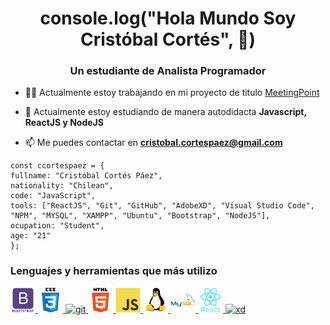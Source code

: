 <h1 align="center">console.log("Hola Mundo Soy Cristóbal Cortés", 👋)</h1>
<h3 align="center">Un estudiante de Analista Programador</h3>

- 👨‍💻 Actualmente estoy trabajando en mi proyecto de titulo [MeetingPoint](https://github.com/ccortespaez/MeetingPoint)

- 🌱 Actualmente estoy estudiando de manera autodidacta **Javascript, ReactJS y NodeJS**

- 📫 Me puedes contactar en **cristobal.cortespaez@gmail.com**

```JS
const ccortespaez = {
fullname: "Cristóbal Cortés Páez",
nationality: "Chilean",
code: "JavaScript",
tools: ["ReactJS", "Git", "GitHub", "AdobeXD", "Visual Studio Code", "NPM", "MYSQL", "XAMPP", "Ubuntu", "Bootstrap", "NodeJS"],
ocupation: "Student",
age: "21"
};
```

<h3 align="left">Lenguajes y herramientas que más utilizo</h3>
<p align="left"> <a href="https://getbootstrap.com" target="_blank"> <img src="https://raw.githubusercontent.com/devicons/devicon/master/icons/bootstrap/bootstrap-plain-wordmark.svg" alt="bootstrap" width="40" height="40"/> </a> <a href="https://www.w3schools.com/css/" target="_blank"> <img src="https://raw.githubusercontent.com/devicons/devicon/master/icons/css3/css3-original-wordmark.svg" alt="css3" width="40" height="40"/> </a> <a href="https://git-scm.com/" target="_blank"> <img src="https://www.vectorlogo.zone/logos/git-scm/git-scm-icon.svg" alt="git" width="40" height="40"/> </a> <a href="https://www.w3.org/html/" target="_blank"> <img src="https://raw.githubusercontent.com/devicons/devicon/master/icons/html5/html5-original-wordmark.svg" alt="html5" width="40" height="40"/> </a> <a href="https://developer.mozilla.org/en-US/docs/Web/JavaScript" target="_blank"> <img src="https://raw.githubusercontent.com/devicons/devicon/master/icons/javascript/javascript-original.svg" alt="javascript" width="40" height="40"/> </a> <a href="https://www.linux.org/" target="_blank"> <img src="https://raw.githubusercontent.com/devicons/devicon/master/icons/linux/linux-original.svg" alt="linux" width="40" height="40"/> </a> <a href="https://www.mysql.com/" target="_blank"> <img src="https://raw.githubusercontent.com/devicons/devicon/master/icons/mysql/mysql-original-wordmark.svg" alt="mysql" width="40" height="40"/> </a> <a href="https://reactjs.org/" target="_blank"> <img src="https://raw.githubusercontent.com/devicons/devicon/master/icons/react/react-original-wordmark.svg" alt="react" width="40" height="40"/> </a> <a href="https://www.adobe.com/products/xd.html" target="_blank"> <img src="https://cdn.worldvectorlogo.com/logos/adobe-xd.svg" alt="xd" width="40" height="40"/> </a> </p>
